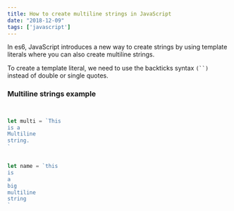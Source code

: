 ```yaml
---
title: How to create multiline strings in JavaScript
date: "2018-12-09"
tags: ['javascript']
---
```


In es6, JavaScript introduces a new way to create strings by using template literals where you can also create multiline strings.


To create a template literal, we need to use the backticks syntax `(``)` instead of double or single quotes.



### Multiline strings example

```js


let multi = `This
is a
Multiline
string.
`

```



```js

let name = `this
is
a
big
multiline
string
`

```